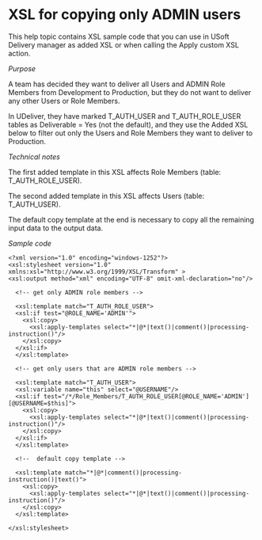 # XSL for copying only ADMIN users

This help topic contains XSL sample code that you can use in USoft Delivery manager as added XSL or when calling the Apply custom XSL action.

*Purpose*

A team has decided they want to deliver all Users and ADMIN Role Members from Development to Production, but they do not want to deliver any other Users or Role Members.

In UDeliver, they have marked T_AUTH_USER and T_AUTH_ROLE_USER tables as Deliverable = Yes (not the default), and they use the Added XSL below to filter out only the Users and Role Members they want to deliver to Production.

*Technical notes*

The first added template in this XSL affects Role Members (table: T_AUTH_ROLE_USER).

The second added template in this XSL affects Users (table: T_AUTH_USER).

The default copy template at the end is necessary to copy all the remaining input data to the output data.

*Sample code*

```language-xml
<?xml version="1.0" encoding="windows-1252"?>
<xsl:stylesheet version="1.0" xmlns:xsl="http://www.w3.org/1999/XSL/Transform" >
<xsl:output method="xml" encoding="UTF-8" omit-xml-declaration="no"/>

  <!-- get only ADMIN role members -->

  <xsl:template match="T_AUTH_ROLE_USER">
  <xsl:if test="@ROLE_NAME='ADMIN'">
    <xsl:copy>
      <xsl:apply-templates select="*|@*|text()|comment()|processing-instruction()"/>
    </xsl:copy>   
  </xsl:if>
  </xsl:template>

  <!-- get only users that are ADMIN role members -->

  <xsl:template match="T_AUTH_USER">
  <xsl:variable name="this" select="@USERNAME"/>
  <xsl:if test="/*/Role_Members/T_AUTH_ROLE_USER[@ROLE_NAME='ADMIN'][@USERNAME=$this]">
    <xsl:copy>
      <xsl:apply-templates select="*|@*|text()|comment()|processing-instruction()"/>
    </xsl:copy>  
  </xsl:if>	
  </xsl:template>

  <!--  default copy template -->

  <xsl:template match="*|@*|comment()|processing-instruction()|text()">
    <xsl:copy>
      <xsl:apply-templates select="*|@*|text()|comment()|processing-instruction()"/>
    </xsl:copy>
  </xsl:template>

</xsl:stylesheet>
```

 